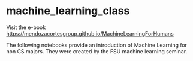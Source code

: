 
# machine_learning_class
Visit the e-book https://mendozacortesgroup.github.io/MachineLearningForHumans

The following notebooks provide an introduction of Machine Learning for non CS majors. They were created by the FSU machine learning seminar. 

